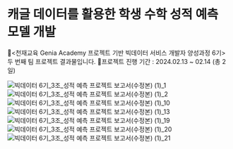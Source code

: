 # 캐글 데이터를 활용한 학생 수학 성적 예측 모델 개발
📌<천재교육 Genia Academy 프로젝트 기반 빅데이터 서비스 개발자 양성과정 6기> 두 번째 팀 프로젝트 결과물입니다.
<bs>📌프로젝트 진행 기간 : 2024.02.13 ~ 02.14 (총 2일)

![빅데이터 6기_3조_성적 예측 프로젝트 보고서(수정본) (1)_1](https://github.com/2shin0/Math-Score-Predict/assets/161694701/dc9cb57e-c43c-4a19-8020-1e263722befb)
![빅데이터 6기_3조_성적 예측 프로젝트 보고서(수정본) (1)_2](https://github.com/2shin0/Math-Score-Predict/assets/161694701/1df6b4e5-849b-4653-affc-f0a00d0e6a31)
![빅데이터 6기_3조_성적 예측 프로젝트 보고서(수정본) (1)_10](https://github.com/2shin0/Math-Score-Predict/assets/161694701/0b3bb758-3dac-4642-8507-a30cf4512766)
![빅데이터 6기_3조_성적 예측 프로젝트 보고서(수정본) (1)_13](https://github.com/2shin0/Math-Score-Predict/assets/161694701/3ea690d4-a3b6-47bd-bb10-797a328db136)
![빅데이터 6기_3조_성적 예측 프로젝트 보고서(수정본) (1)_19](https://github.com/2shin0/Math-Score-Predict/assets/161694701/a2f56c54-a784-4907-8047-a76714c932fb)
![빅데이터 6기_3조_성적 예측 프로젝트 보고서(수정본) (1)_20](https://github.com/2shin0/Math-Score-Predict/assets/161694701/2d358c8c-c3cb-4450-85e4-5ca0ee24508a)
![빅데이터 6기_3조_성적 예측 프로젝트 보고서(수정본) (1)_21](https://github.com/2shin0/Math-Score-Predict/assets/161694701/b8bf7a9f-8171-440d-9196-a3c0ca2ded05)
